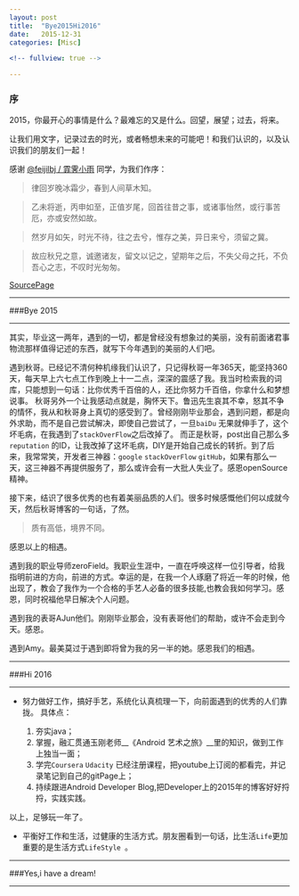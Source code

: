 ```yaml
---
layout: post
title:  "Bye2015Hi2016"
date:   2015-12-31 
categories: [Misc]

<!-- fullview: true -->

---
```


### 序

2015，你最开心的事情是什么？最难忘的又是什么。回望，展望；过去，将来。

让我们用文字，记录过去的时光，或者畅想未来的可能吧！和我们认识的，以及认识我们的朋友们一起！

感谢 [@feijilbj / 霏霁小雨](https://github.com/feijilbj) 同学，为我们作序：

> 律回岁晚冰霜少，春到人间草木知。

> 乙未将逝，丙申如至，正值岁尾，回首往昔之事，或诸事怡然，或行事苦厄，亦或安然如故。

> 然岁月如矢，时光不待，往之去兮，惟存之美，异日来兮，须留之冀。

> 故应秋兄之意，诚邀诸友，留文以记之，望期年之后，不失父母之托，不负吾心之志，不叹时光匆匆。

[SourcePage](https://github.com/winter-fall/Bye2015Hi2016)

___

###Bye 2015
___
其实，毕业这一两年，遇到的一切，都是曾经没有想象过的美丽，没有前面诸君事物流那样值得记述的东西，就写下今年遇到的美丽的人们吧。

遇到秋哥。已经记不清何种机缘我们认识了，只记得秋哥一年365天，能坚持360天，每天早上六七点工作到晚上十一二点，深深的震感了我。我当时检索我的词库，只能想到一句话：比你优秀千百倍的人，还比你努力千百倍，你拿什么和梦想说事。
秋哥另外一个让我感动点就是，胸怀天下。鲁迅先生哀其不幸，怒其不争的情怀，我从和秋哥身上真切的感受到了。曾经刚刚毕业那会，遇到问题，都是向外求助，而不是自己尝试解决，即使自己尝试了，一旦`baiDu` 无果就伸手了，这个坏毛病，在我遇到了`stackOverFlow`之后改掉了。 而正是秋哥，post出自己那么多`reputation` 的ID，让我改掉了这坏毛病，DIY是开始自己成长的转折。到了后来，我常常笑，开发者三神器：`google` `stackOverFlow` `gitHub`，如果有那么一天，这三神器不再提供服务了，那么或许会有一大批人失业了。感恩openSource 精神。

接下来，结识了很多优秀的也有着美丽品质的人们。很多时候感慨他们何以成就今天，然后秋哥博客的一句话，了然。

>  质有高低，境界不同。

感恩以上的相遇。

遇到我的职业导师zeroField。我职业生涯中，一直在呼唤这样一位引导者，给我指明前进的方向，前进的方式。幸运的是，在我一个人琢磨了将近一年的时候，他出现了，教会了我作为一个合格的手艺人必备的很多技能,也教会我如何学习。感恩，同时祝福他早日解决个人问题。

遇到我的表哥AJun他们。刚刚毕业那会，没有表哥他们的帮助，或许不会走到今天。感恩。

遇到Amy。最美莫过于遇到即将曾为我的另一半的她。感恩我们的相遇。


___

###Hi 2016
___

- 努力做好工作，搞好手艺，系统化认真梳理一下，向前面遇到的优秀的人们靠拢。
 具体点：

  1.  夯实java；
  2.  掌握，融汇贯通玉刚老师__《Android 艺术之旅》__里的知识，做到工作上独当一面；
  3.  学完`Coursera` `Udacity` 已经注册课程，把youtube上订阅的都看完，并记录笔记到自己的gitPage上；
  4. 持续跟进Android Developer Blog,把Developer上的2015年的博客好好捋捋，实践实践。

 以上，足够玩一年了。

- 平衡好工作和生活，过健康的生活方式。朋友圈看到一句话，比生活`Life`更加重要的是生活方式`LifeStyle `。

___
 
###Yes,i have a dream!
___




















 




